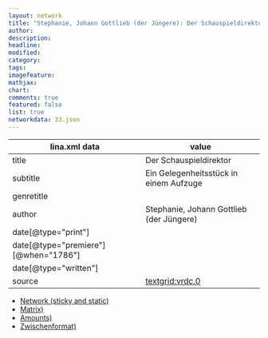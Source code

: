 ```yaml
---
layout: network
title: "Stephanie, Johann Gottlieb (der Jüngere): Der Schauspieldirektor (1786)"
author:
description:
headline:
modified:
category:
tags:
imagefeature: 
mathjax: 
chart: 
comments: true
featured: false
list: true
networkdata: 33.json
---
```

lina.xml data  | value
------------- | -------------
title|Der Schauspieldirektor
subtitle|Ein Gelegenheitsstück in einem Aufzuge
genretitle|
author|Stephanie, Johann Gottlieb (der Jüngere)
date[@type="print"]|
date[@type="premiere"][@when="1786"]|
date[@type="written"]|
source|[textgrid:vrdc.0](https://textgridlab.org/1.0/tgcrud-public/rest/textgrid:vrdc.0/data)



* [Network (sticky and static)](/linas/network33)
* [Matrix)](/linas/matrix33)
* [Amounts)](/linas/amount33)
* [Zwischenformat)](/linas/lina33 )

